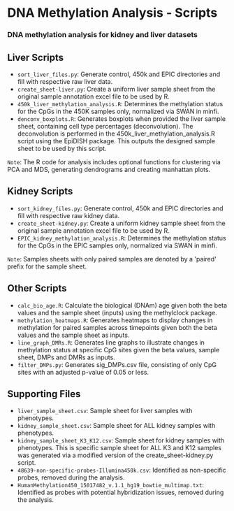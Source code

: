 # DNA Methylation Analysis - Scripts 
### DNA methylation analysis for kidney and liver datasets

## Liver Scripts
- `sort_liver_files.py`: Generate control, 450k and EPIC directories and fill with respective raw liver data.
- `create_sheet-liver.py`: Create a uniform liver sample sheet from the original sample annotation excel file to be used by R. 
- `450k_liver_methylation_analysis.R`: Determines the methylation status for the CpGs in the 450K samples only, normalized via SWAN in minfi. 
- `denconv_boxplots.R`: Generates boxplots when provided the liver sample sheet, containing cell type percentages (deconvolution). The deconvolution is performed in the 450k_liver_methylation_analysis.R script using the EpiDISH package. This outputs the designed sample sheet to be used by this script. 

`Note`: The R code for analysis includes optional functions for clustering via PCA and MDS, generating dendrograms and creating manhattan plots.

## Kidney Scripts
- `sort_kidney_files.py`: Generate control, 450k and EPIC directories and fill with respective raw kidney data.
- `create_sheet-kidney.py`: Create a uniform kidney sample sheet from the original sample annotation excel file to be used by R.
- `EPIC_kidney_methylation_analysis.R`: Determines the methylation status for the CpGs in the EPIC samples only, normalized via SWAN in minfi. 

`Note`: Samples sheets with only paired samples are denoted by a 'paired' prefix for the sample sheet. 

## Other Scripts
- `calc_bio_age.R`: Calculate the biological (DNAm) age given both the beta values and the sample sheet (inputs) using the methylclock package. 
- `methylation_heatmaps.R`: Generates heatmaps to display changes in methylation for paired samples across timepoints given both the beta values and the sample sheet as inputs. 
- `line_graph_DMRs.R`: Generates line graphs to illustrate changes in methylation status at specific CpG sites given the beta values, sample sheet, DMPs and DMRs as inputs. 
- `filter_DMPs.py`: Generates sig_DMPs.csv file, consisting of only CpG sites with an adjusted p-value of 0.05 or less. 

## Supporting Files
- `liver_sample_sheet.csv`: Sample sheet for liver samples with phenotypes.
- `kidney_sample_sheet.csv`: Sample sheet for ALL kidney samples with phenotypes. 
- `kidney_sample_sheet_K3_K12.csv`: Sample sheet for kidney samples with phenotypes. This is specific sample sheet for ALL K3 and K12 samples was generated via a modified version of the create_sheet-kidney.py script.
- `48639-non-specific-probes-Illumina450k.csv`: Identified as non-specific probes, removed during the analysis. 
- `HumanMethylation450_15017482_v.1.1_hg19_bowtie_multimap.txt`: Identified as probes with potential hybridization issues, removed during the analysis. 

